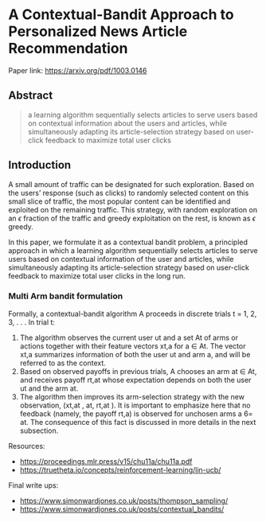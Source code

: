 # A Contextual-Bandit Approach to Personalized News Article Recommendation

Paper link: https://arxiv.org/pdf/1003.0146


## Abstract

> a learning algorithm sequentially selects articles to serve
users based on contextual information about the users and articles,
while simultaneously adapting its article-selection strategy based
on user-click feedback to maximize total user clicks

## Introduction

A small amount of traffic can be designated for such exploration. Based on the users’ response (such as clicks) to randomly selected content on this small slice of traffic, the most popular content can be identified and exploited on the remaining traffic. This strategy, with random exploration on an $\epsilon$ fraction of the traffic and greedy exploitation on the rest, is known as $\epsilon$ greedy.

In this paper, we formulate it as a contextual bandit problem, a principled approach in which a learning
algorithm sequentially selects articles to serve users based on contextual information of the user and articles, while simultaneously adapting its article-selection strategy based on user-click feedback
to maximize total user clicks in the long run.

### Multi Arm bandit formulation

Formally, a contextual-bandit algorithm A proceeds in discrete trials t = 1, 2, 3, . . . In trial t:
1. The algorithm observes the current user ut and a set At of
arms or actions together with their feature vectors xt,a for
a ∈ At. The vector xt,a summarizes information of both the
user ut and arm a, and will be referred to as the context.
2. Based on observed payoffs in previous trials, A chooses an
arm at ∈ At, and receives payoff rt,at whose expectation
depends on both the user ut and the arm at.
3. The algorithm then improves its arm-selection strategy with
the new observation, (xt,at
, at, rt,at
). It is important to emphasize here that no feedback (namely, the payoff rt,a) is
observed for unchosen arms a 6= at. The consequence of
this fact is discussed in more details in the next subsection.


Resources:
 - https://proceedings.mlr.press/v15/chu11a/chu11a.pdf
 - https://truetheta.io/concepts/reinforcement-learning/lin-ucb/


Final write ups:
 - https://www.simonwardjones.co.uk/posts/thompson_sampling/
 - https://www.simonwardjones.co.uk/posts/contextual_bandits/

